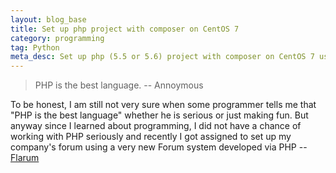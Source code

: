 ```yaml
---
layout: blog_base
title: Set up php project with composer on CentOS 7
category: programming
tag: Python
meta_desc: Set up php (5.5 or 5.6) project with composer on CentOS 7 using Flarum as an example.
---
```


> PHP is the best language.  -- Annoymous

To be honest, I am still not very sure when some programmer tells me that "PHP is the best language" whether he is serious or just making fun. But anyway since I learned about programming, I did not have a chance of working with PHP seriously and recently I got assigned to set up my company's forum using a very new Forum system developed via PHP -- [Flarum](http://flarum.org/)
